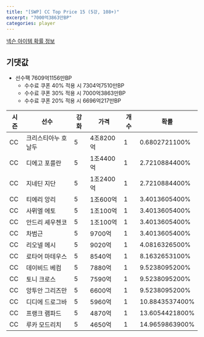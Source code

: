 ```yaml
---
title: "[SWP] CC Top Price 15 (5강, 108+)"
excerpt: "7000억3863만BP"
categories: player
---
```

[넥슨 아이템 확률 정보](http://iteminfo.nexon.com/probability/fo4?sn=7440)

## 기댓값
  - 선수팩 7609억1156만BP
    - 수수료 쿠폰 40% 적용 시 7304억7510만BP
    - 수수료 쿠폰 30% 적용 시 7000억3863만BP
    - 수수료 쿠폰 20% 적용 시 6696억217만BP


|시즌|선수|강화|가격|개수|확률|
|---|---|---|---|---|---|
|CC|크리스티아누 호날두|5|4조8200억|1|0.6802721100%|
|CC|디에고 포를란|5|1조4400억|1|2.7210884400%|
|CC|지네딘 지단|5|1조2400억|1|2.7210884400%|
|CC|티에리 앙리|5|1조600억|1|3.4013605400%|
|CC|사뮈엘 에토|5|1조100억|1|3.4013605400%|
|CC|안드리 셰우첸코|5|1조100억|1|3.4013605400%|
|CC|차범근|5|9700억|1|3.4013605400%|
|CC|리오넬 메시|5|9020억|1|4.0816326500%|
|CC|로타어 마테우스|5|8540억|1|8.1632653100%|
|CC|데이비드 베컴|5|7880억|1|9.5238095200%|
|CC|토니 크로스|5|7590억|1|9.5238095200%|
|CC|앙투안 그리즈만|5|6600억|1|9.5238095200%|
|CC|디디에 드로그바|5|5960억|1|10.8843537400%|
|CC|프랭크 램파드|5|4870억|1|13.6054421800%|
|CC|루카 모드리치|5|4650억|1|14.9659863900%|
